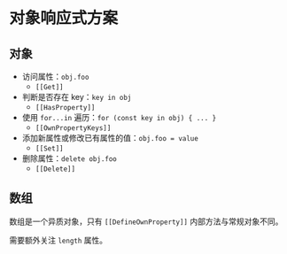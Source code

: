 # 对象响应式方案

## 对象

- 访问属性：`obj.foo`
  - `[[Get]]`
- 判断是否存在 key：`key in obj`
  - `[[HasProperty]]`
- 使用 `for...in` 遍历：`for (const key in obj) { ... }`
  - `[[OwnPropertyKeys]]`
- 添加新属性或修改已有属性的值：`obj.foo = value`
  - `[[Set]]`
- 删除属性：`delete obj.foo`
  - `[[Delete]]`

## 数组

数组是一个异质对象，只有 `[[DefineOwnProperty]]` 内部方法与常规对象不同。

需要额外关注 `length` 属性。
